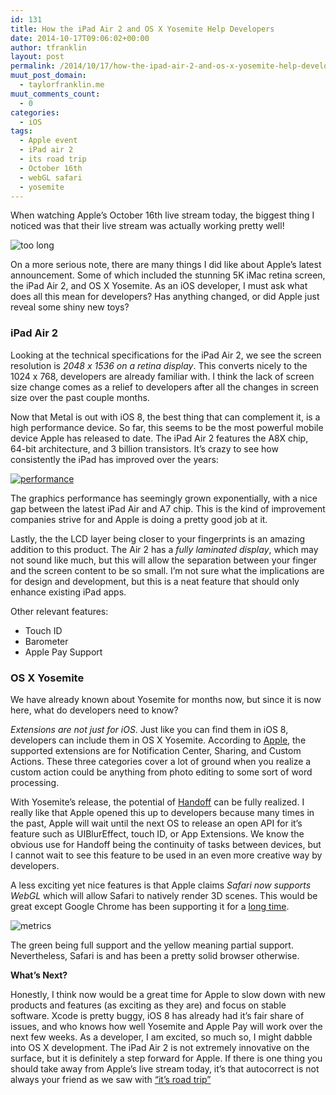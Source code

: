 ```yaml
---
id: 131
title: How the iPad Air 2 and OS X Yosemite Help Developers
date: 2014-10-17T09:06:02+00:00
author: tfranklin
layout: post
permalink: /2014/10/17/how-the-ipad-air-2-and-os-x-yosemite-help-developers/
muut_post_domain:
  - taylorfranklin.me
muut_comments_count:
  - 0
categories:
  - iOS
tags:
  - Apple event
  - iPad air 2
  - its road trip
  - October 16th
  - webGL safari
  - yosemite
---
```

When watching Apple&#8217;s October 16th live stream today, the biggest thing I noticed was that their live stream was actually working pretty well!

<img src="{{ site.url }}/images/2014/10/app.png" alt="too long">

On a more serious note, there are many things I did like about Apple&#8217;s latest announcement. Some of which included the stunning 5K iMac retina screen, the iPad Air 2, and OS X Yosemite. As an iOS developer, I must ask what does all this mean for developers? Has anything changed, or did Apple just reveal some shiny new toys?

### iPad Air 2

Looking at the technical specifications for the iPad Air 2, we see the screen resolution is _2048 x 1536 on a retina display_. This converts nicely to the 1024 x 768, developers are already familiar with. I think the lack of screen size change comes as a relief to developers after all the changes in screen size over the past couple months.

Now that Metal is out with iOS 8, the best thing that can complement it, is a high performance device. So far, this seems to be the most powerful mobile device Apple has released to date. The iPad Air 2 features the A8X chip, 64-bit architecture, and 3 billion transistors. It&#8217;s crazy to see how consistently the iPad has improved over the years:

<a href="http://www.apple.com/ipad-air-2/performance/" target="_blank">
<img src="{{ site.url }}/images/2014/10/Screen-Shot-2014-10-16-at-8.08.12-PM.png" alt="performance">
</a>

The graphics performance has seemingly grown exponentially, with a nice gap between the latest iPad Air and A7 chip. This is the kind of improvement companies strive for and Apple is doing a pretty good job at it.

Lastly, the the LCD layer being closer to your fingerprints is an amazing addition to this product. The Air 2 has a _fully laminated display_, which may not sound like much, but this will allow the separation between your finger and the screen content to be so small. I&#8217;m not sure what the implications are for design and development, but this is a neat feature that should only enhance existing iPad apps.

Other relevant features:

  * Touch ID
  * Barometer
  * Apple Pay Support

### OS X Yosemite

We have already known about Yosemite for months now, but since it is now here, what do developers need to know?

_Extensions are not just for iOS_. Just like you can find them in iOS 8, developers can include them in OS X Yosemite. According to <a href="https://www.apple.com/osx/developer/" target="_blank">Apple</a>, the supported extensions are for Notification Center, Sharing, and Custom Actions. These three categories cover a lot of ground when you realize a custom action could be anything from photo editing to some sort of word processing.

With Yosemite&#8217;s release, the potential of <a href="https://developer.apple.com/library/mac/documentation/UserExperience/Conceptual/Handoff/HandoffFundamentals/HandoffFundamentals.html" target="_blank">Handoff</a> can be fully realized. I really like that Apple opened this up to developers because many times in the past, Apple will wait until the next OS to release an open API for it&#8217;s feature such as UIBlurEffect, touch ID, or App Extensions. We know the obvious use for Handoff being the continuity of tasks between devices, but I cannot wait to see this feature to be used in an even more creative way by developers.

A less exciting yet nice features is that Apple claims _Safari now supports WebGL_ which will allow Safari to natively render 3D scenes. This would be great except Google Chrome has been supporting it for a <a href="http://caniuse.com/#feat=webgl" target="_blank">long time</a>.

<img src="{{ site.url }}/images/2014/10/Screen-Shot-2014-10-16-at-8.43.53-PM.png" alt="metrics">


The green being full support and the yellow meaning partial support. Nevertheless, Safari is and has been a pretty solid browser otherwise.

**What&#8217;s Next?**

Honestly, I think now would be a great time for Apple to slow down with new products and features (as exciting as they are) and focus on stable software. Xcode is pretty buggy, iOS 8 has already had it&#8217;s fair share of issues, and who knows how well Yosemite and Apple Pay will work over the next few weeks. As a developer, I am excited, so much so, I might dabble into OS X development. The iPad Air 2 is not extremely innovative on the surface, but it is definitely a step forward for Apple. If there is one thing you should take away from Apple&#8217;s live stream today, it&#8217;s that autocorrect is not always your friend as we saw with <a href="http://i.imgur.com/impPM42.png" target="_blank">&#8220;it&#8217;s road trip&#8221;</a>
